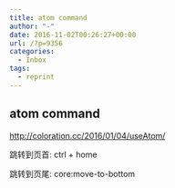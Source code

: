 ```yaml
---
title: atom command
author: "-"
date: 2016-11-02T00:26:27+00:00
url: /?p=9356
categories:
  - Inbox
tags:
  - reprint
---
```

## atom command
http://coloration.cc/2016/01/04/useAtom/


跳转到页首: ctrl + home
  
跳转到页尾: core:move-to-bottom